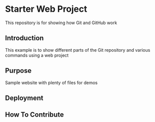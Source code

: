 # Starter Web Project

This repository is for showing how Git and GitHub work

## Introduction

This example is to show different parts of the Git repository and various commands using a web project

## Purpose

Sample website with plenty of files for demos

## Deployment

## How To Contribute